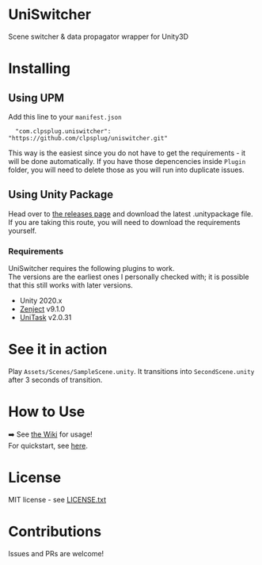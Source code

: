 # UniSwitcher

Scene switcher &amp; data propagator wrapper for Unity3D

# Installing

## Using UPM

Add this line to your `manifest.json`
```
  "com.clpsplug.uniswitcher": "https://github.com/clpsplug/uniswitcher.git"
```

This way is the easiest since you do not have to get the requirements - it will be done automatically.
If you have those depencencies inside `Plugin` folder, you will need to delete those as you will run into duplicate issues.

## Using Unity Package

Head over to [the releases page](https://github.com/Clpsplug/UniSwitcher/releases) and download the latest .unitypackage file.  
If you are taking this route, you will need to download the requirements yourself.

### Requirements

UniSwitcher requires the following plugins to work.  
The versions are the earliest ones I personally checked with; it is possible that this still works with later versions.

* Unity 2020.x
* [Zenject](https://github.com/modesttree/Zenject) v9.1.0
* [UniTask](https://github.com/Cysharp/UniTask) v2.0.31

# See it in action

Play `Assets/Scenes/SampleScene.unity`. It transitions into `SecondScene.unity` after 3 seconds of transition.

# How to Use

➡️ See [the Wiki](https://github.com/clpsplug/UniSwitcher/wiki) for usage!  
For quickstart, see [here](https://github.com/Clpsplug/UniSwitcher/wiki/Quickstart).

# License

MIT license - see [LICENSE.txt](LICENSE.txt)

# Contributions

Issues and PRs are welcome!
